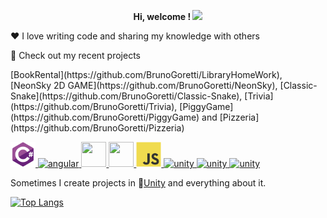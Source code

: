 <p align="center">
 <b> Hi, welcome ! </b> <img src="https://raw.githubusercontent.com/MartinHeinz/MartinHeinz/master/wave.gif" width="30px">
 
  ❤️ I love writing code and sharing my knowledge with others

  🚀 Check out my recent projects 
 <div> [BookRental](https://github.com/BrunoGoretti/LibraryHomeWork),  </div>
[NeonSky 2D GAME](https://github.com/BrunoGoretti/NeonSky), [Classic-Snake](https://github.com/BrunoGoretti/Classic-Snake), [Trivia](https://github.com/BrunoGoretti/Trivia), [PiggyGame](https://github.com/BrunoGoretti/PiggyGame) and [Pizzeria](https://github.com/BrunoGoretti/Pizzeria)

<p align="left"> <a href="https://www.w3schools.com/cs/" target="_blank" rel="noreferrer"> <img src="https://raw.githubusercontent.com/devicons/devicon/master/icons/csharp/csharp-original.svg" alt="csharp" width="40" height="40"/> </a> <a href="https://angular.io" target="_blank" rel="noreferrer"> </a> <a href="https://nodejs.org" target="_blank" rel="noreferrer"> </a> </a> <a href="https://angular.io" target="_blank" rel="noreferrer"> <img src="https://angular.io/assets/images/logos/angular/angular.svg" alt="angular" width="40" height="40"/> </a> <a href="https://html.com/" target="_blank" rel="noreferrer"> <img src="https://www.vectorlogo.zone/logos/w3_html5/w3_html5-ar21.svg" width="40" height="40"/> </a> <a href="https://www.w3schools.com/css/" target="_blank" rel="noreferrer"> <img src="https://www.vectorlogo.zone/logos/w3_css/w3_css-official.svg" width="40" height="40"/> </a> <a href="https://developer.mozilla.org/en-US/docs/Web/JavaScript" target="_blank" rel="noreferrer"> <img src="https://raw.githubusercontent.com/devicons/devicon/master/icons/javascript/javascript-original.svg" alt="javascript" width="40" height="40"/> </a> <a href="https://www.blender.org/" target="_blank" rel="noreferrer"> <img src="https://cdn.worldvectorlogo.com/logos/blender-2.svg" alt="unity" width="40" height="40"/> <a href="https://unity.com/" target="_blank" rel="noreferrer"> <img src="https://www.vectorlogo.zone/logos/unity3d/unity3d-icon.svg" alt="unity" width="40" height="40"/> </a> <a href="https://github.com/" target="_blank" rel="noreferrer"> <img src="https://www.vectorlogo.zone/logos/git-scm/git-scm-icon.svg" alt="unity" width="40" height="40"/> </a>


 Sometimes I create projects in 🎲[Unity](https://unity.com/) and everything about it.


[![Top Langs](https://github-readme-stats.vercel.app/api/top-langs/?username=BrunoGoretti)](https://github.com/anuraghazra/github-readme-stats)
